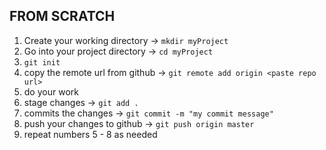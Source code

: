 ## FROM SCRATCH
1. Create your working directory -> `mkdir myProject`
2. Go into your project directory -> `cd myProject`
3. `git init`
4. copy the remote url from github -> `git remote add origin <paste repo url>`
5. do your work
6. stage changes -> `git add .`
7. commits the changes -> `git commit -m "my commit message"`
8. push your changes to github -> `git push origin master`
9. repeat numbers 5 - 8 as needed